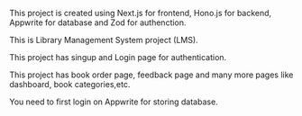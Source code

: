 This project is created using Next.js for frontend, Hono.js for backend, Appwrite for database and Zod for authenction.

This is Library Management System project (LMS).

This project  has singup and Login page for authentication.

This project has book order page, feedback page and many more pages like dashboard, book categories,etc.

You need to first login on Appwrite for storing database.
